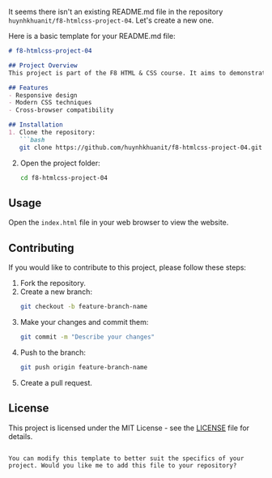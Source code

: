 It seems there isn't an existing README.md file in the repository `huynhkhuanit/f8-htmlcss-project-04`. Let's create a new one.

Here is a basic template for your README.md file:

```markdown
# f8-htmlcss-project-04

## Project Overview
This project is part of the F8 HTML & CSS course. It aims to demonstrate the use of HTML and CSS to create a responsive and visually appealing website.

## Features
- Responsive design
- Modern CSS techniques
- Cross-browser compatibility

## Installation
1. Clone the repository:
   ```bash
   git clone https://github.com/huynhkhuanit/f8-htmlcss-project-04.git
   ```
2. Open the project folder:
   ```bash
   cd f8-htmlcss-project-04
   ```

## Usage
Open the `index.html` file in your web browser to view the website.

## Contributing
If you would like to contribute to this project, please follow these steps:
1. Fork the repository.
2. Create a new branch:
   ```bash
   git checkout -b feature-branch-name
   ```
3. Make your changes and commit them:
   ```bash
   git commit -m "Describe your changes"
   ```
4. Push to the branch:
   ```bash
   git push origin feature-branch-name
   ```
5. Create a pull request.

## License
This project is licensed under the MIT License - see the [LICENSE](LICENSE) file for details.
```

You can modify this template to better suit the specifics of your project. Would you like me to add this file to your repository?
